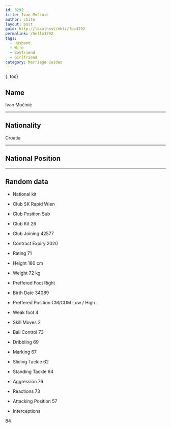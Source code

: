 ```yaml
---
id: 3292
title: Ivan Močinić
author: chito
layout: post
guid: http://localhost/mbti/?p=3292
permalink: /hello3292
tags:
  - Husband
  - Wife
  - Boyfriend
  - Girlfriend
category: Marriage Guides
---
```



{: toc}


## Name  
Ivan Močinić 

* * *

## Nationality  
Croatia 

* * *

## National Position 

* * *

## Random data 

  * National kit 
  * Club 
SK Rapid Wien 

  * Club Position 
Sub 

  * Club Kit 
26 

  * Club Joining 
42577 

  * Contract Expiry 
2020 

  * Rating 
71 

  * Height 
180 cm 

  * Weight 
72 kg 

  * Preffered Foot 
Right 

  * Birth Date 
34089 

  * Preffered Position 
CM/CDM Low / High 

  * Weak foot 
4 

  * Skill Moves 
2 

  * Ball Control 
73 

  * Dribbling 
69 

  * Marking 
67 

  * Sliding Tackle 
62 

  * Standing Tackle 
64 

  * Aggression 
76 

  * Reactions 
73 

  * Attacking Position 
57 

  * Interceptions 

84</ul>